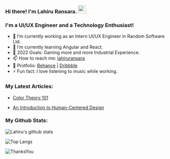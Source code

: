 ### Hi there! I'm Lahiru Ransara. <img src="https://media.giphy.com/media/hvRJCLFzcasrR4ia7z/giphy.gif" width="25px">

### I'm a UI/UX Engineer and a Technology Enthusiast!

- 🔭 I’m currently working as an Intern UI/UX Engineer in Random Software Ltd.
- 🌱 I’m currently learning Angular and React.
- 🥅 2022 Goals: Gaining more and more Industrial Experience.
- 📫 How to reach me: [lahiruransara](https://www.linkedin.com/in/lahiruransara/)
- 🎨 Protfolio: [Behance](https://www.behance.net/lahiruR) | [Dribbble](https://dribbble.com/lahiruR)
- ⚡ Fun fact: I love listening to music while working.

<!-- ### Languages :
<p>
  <img src="./assets/badges/Languages/javascript.svg" alt="js"> &emsp;
  <img src="./assets/badges/Languages/html.svg" alt="html"> &emsp;
  <img src="./assets/badges/Languages/css3.svg" alt="css3"> &emsp;
  <img src="./assets/badges/Languages/python.svg" alt="python"> &emsp;
  <img src="./assets/badges/Languages/MATLAB.svg" alt="MATLAB"> &emsp;
</p>-->

### My Latest Articles:

<!-- BLOG-POST-LIST:START -->
- [Color Theory 101](https://www.linkedin.com/pulse/color-theory-101-lahiru-ransara/)

<!-- BLOG-POST-LIST:END -->

<!-- BLOG-POST-LIST:START -->
- [An Introduction to Human-Centered Design](https://www.linkedin.com/pulse/introduction-human-centered-design-lahiru-ransara/)

<!-- BLOG-POST-LIST:END -->


### My Github Stats:

![Lahiru's github stats](https://github-readme-stats.vercel.app/api?username=lahiruransara&show_icons=true) 

<!-- ![Top Langs](https://github-readme-stats.vercel.app/api/top-langs/?username=ChandimaHerath&layout=compact) -->
![Top Langs](https://github-readme-stats.vercel.app/api/top-langs/?username=lahiruransara)

![ThanksYou](https://img.shields.io/badge/Happy_Coding;-dodgerred.svg?style=for-the-badge)
